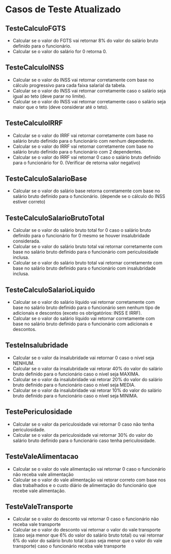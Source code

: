 # Casos de Teste Atualizado
## TesteCalculoFGTS
- Calcular se o valor do FGTS vai retornar 8% do valor do salário bruto definido para o funcionário.
- Calcular se o valor do salário for 0 retorna 0.

## TesteCalculoINSS
- Calcular se o valor do INSS vai retornar corretamente com base no cálculo progressivo para cada faixa salarial da tabela.
- Calcular se o valor do INSS vai retornar corretamente caso o salário seja igual ao teto (deve parar no limite).
- Calcular se o valor do INSS vai retornar corretamente caso o salário seja maior que o teto (deve considerar até o teto).

## TesteCalculoIRRF
- Calcular se o valor do IRRF vai retornar corretamente com base no salário bruto definido para o funcionário com nenhum dependente.
- Calcular se o valor do IRRF vai retornar corretamente com base no salário bruto definido para o funcionário com 2 dependentes.
- Calcular se o valor do IRRF vai retornar 0 caso o salário bruto definido para o funcionário for 0. (Verificar de retorna valor negativo)

## TesteCalculoSalarioBase
- Calcular se o valor do salário base retorna corretamente com base no salário bruto definido para o funcionário. (depende se o cálculo do INSS estiver correto)

## TesteCalculoSalarioBrutoTotal
- Calcular se o valor do salário bruto total for 0 caso o salário bruto definido para o funcionário for 0 mesmo se houver insalubridade considerada.
- Calcular se o valor do salário bruto total vai retornar corretamente com base no salário bruto definido para o funcionário com periculosidade inclusa.
- Calcular se o valor do salário bruto total vai retornar corretamente com base no salário bruto definido para o funcionário com insalubridade inclusa.

## TesteCalculoSalarioLiquido
- Calcular se o valor do salário líquido vai retornar corretamente com base no salário bruto definido para o funcionário sem nenhum tipo de adicionais e descontos (exceto os obrigatórios: INSS E IRRF).
- Calcular se o valor do salário líquido vai retornar corretamente com base no salário bruto definido para o funcionário com adicionais e descontos.

## TesteInsalubridade
- Calcular se o valor da insalubridade vai retornar 0 caso o nível seja NENHUM.
- Calcular se o valor da insalubridade vai retorar 40% do valor do salário bruto definido para o funcionário caso o nível seja MAXIMA.
- Calcular se o valor da insalubridade vai retorar 20% do valor do salário bruto definido para o funcionário caso o nível seja MEDIA.
- Calcular se o valor da insalubridade vai retorar 10% do valor do salário bruto definido para o funcionário caso o nível seja MINIMA.

## TestePericulosidade
- Calcular se o valor da periculosidade vai retornar 0 caso não tenha periculosidade.
- Calcular se o valor da periculosidade vai retornar 30% do valor do salário bruto definido para o funcionário caso tenha periculosidade.

## TesteValeAlimentacao
- Calcular se o valor do vale alimentação vai retornar 0 caso o funcionário não receba vale alimentação
- Calcular se o valor do vale alimentação vai retorar correto com base nos dias trabalhados e o custo diário de alimentação do funcionário que recebe vale alimentação.

## TesteValeTransporte
- Calcular se o valor do desconto vai retornar 0 caso o funcionário não receba vale transporte
- Calcular se o valor do desconto vai retornar o valor do vale transporte (caso seja menor que 6% do valor do salário bruto total) ou vai retornar 6% do valor do salário bruto total (caso seja menor que o valor do vale transporte) caso o funcionário receba vale transporte 

